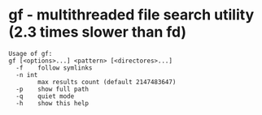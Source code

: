 # gf - multithreaded file search utility (2.3 times slower than fd)

```
Usage of gf:
gf [<options>...] <pattern> [<directores>...]
  -f    follow symlinks
  -n int
        max results count (default 2147483647)
  -p    show full path
  -q    quiet mode
  -h    show this help
```
